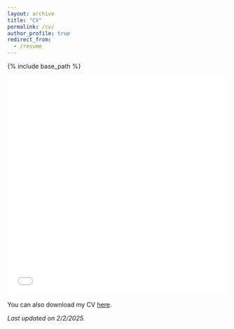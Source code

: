 ```yaml
---
layout: archive
title: "CV"
permalink: /cv/
author_profile: true
redirect_from:
  - /resume
---
```


{% include base_path %}

<iframe src="/files/CallenIanCV_2.2.25.pdf" width="100%" height="500" frameborder="no" border="0" marginwidth="0" marginheight="0"></iframe>

You can also download my CV [here](/files/CallenIanCV_2.2.15.pdf).

*Last updated on 2/2/2025.*


